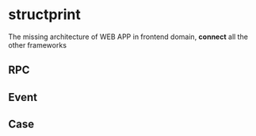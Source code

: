 # structprint
The missing architecture of WEB APP in frontend domain, **connect** all the other frameworks

## RPC

## Event

## Case